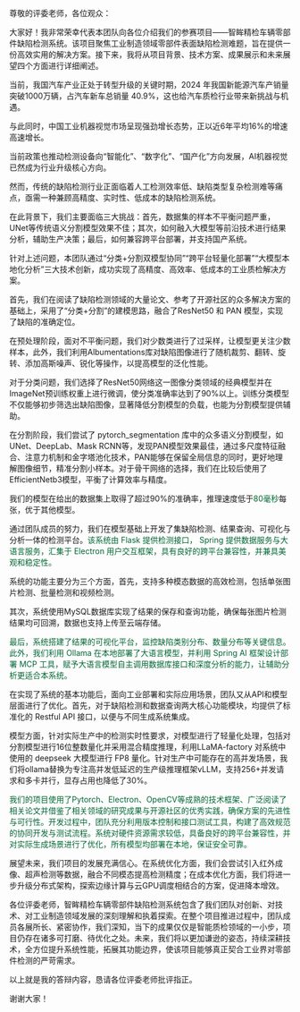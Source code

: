 尊敬的评委老师，各位观众：

大家好！我非常荣幸代表本团队向各位介绍我们的参赛项目——智眸精检车辆零部件缺陷检测系统。该项目聚焦工业制造领域零部件表面缺陷检测难题，旨在提供一份高效实用的解决方案。接下来，我将从项目背景、技术方案、成果展示和未来展望四个方面进行详细阐述。

当前，我国汽车产业正处于转型升级的关键时期，2024 年我国新能源汽车产销量突破1000万辆，占汽车新车总销量 40.9%，这也给汽车质检行业带来新挑战与机遇。

与此同时，中国工业机器视觉市场呈现强劲增长态势，正以近6年平均16%的增速高速增长。

当前政策也推动检测设备向“智能化”、“数字化”、“国产化”方向发展，AI机器视觉已然成为行业升级核心方向。

然而，传统的缺陷检测行业正面临着人工检测效率低、缺陷类型复杂检测难等痛点，亟需一种兼顾高精度、实时性、低成本的缺陷检测系统。

在此背景下，我们主要面临三大挑战：首先，数据集的样本不平衡问题严重，UNet等传统语义分割模型效果不佳；其次，如何融入大模型等前沿技术进行结果分析，辅助生产决策；最后，如何兼容跨平台部署，并支持国产系统。

针对上述问题，本团队通过“分类+分割双模型协同”“跨平台轻量化部署”“大模型本地化分析”三大技术创新，成功实现了高精度、高效率、低成本的工业质检解决方案。

首先，我们在阅读了缺陷检测领域的大量论文、参考了开源社区的众多解决方案的基础上，采用了“分类+分割”的建模思路，融合了ResNet50 和 PAN 模型，实现了缺陷的准确定位。

在预处理阶段，面对不平衡问题，我们对少数类进行了过采样，让模型更关注少数样本，此外，我们利用Albumentations库对缺陷图像进行了随机裁剪、翻转、旋转、添加高斯噪声、锐化等操作，以提高模型的泛化性能。

对于分类问题，我们选择了ResNet50网络这一图像分类领域的经典模型并在ImageNet预训练权重上进行微调，使分类准确率达到了90%以上。训练分类模型不仅能够初步筛选出缺陷图像，显著降低分割模型的负载，也能为分割模型提供辅助。

在分割阶段，我们尝试了 pytorch_segmentation 库中的众多语义分割模型，如UNet、DeepLab、Mask RCNN等，发现PAN模型效果最佳，通过多尺度特征融合、注意力机制和金字塔池化技术，PAN能够在保留全局信息的同时，更好地理解图像细节，精准分割小样本。对于骨干网络的选择，我们在比较后使用了EfficientNetb3模型，平衡了计算效率与精度。

我们的模型在给出的数据集上取得了超过90%的准确率，推理速度低于<span style="color:#006633">80毫秒</span>每张，优于其他模型。

通过团队成员的努力，我们在模型基础上开发了集缺陷检测、结果查询、可视化与分析一体的检测平台。<span style="color:#006633">该系统由 Flask 提供检测接口， Spring 提供数据服务与大语言服务，汇集于 Electron 用户交互框架，具有良好的跨平台兼容性，并兼具美观和稳定性。</span>

系统的功能主要分为三个方面，首先，支持多种模态数据的高效检测，包括单张图片检测、批量检测和视频检测。

其次，系统使用MySQL数据库实现了结果的保存和查询功能，确保每张图片检测结果均可回溯，数据也支持上传至云端存储。

<span style="color:#006633">最后，系统搭建了结果的可视化平台，监控缺陷类别分布、数量分布等关键信息。此外，我们利用 Ollama 在本地部署了大语言模型，并利用 Spring AI 框架设计部署 MCP 工具，赋予大语言模型自主调用数据库接口和深度分析的能力，让辅助分析更适合本系统。</span>

在实现了系统的基本功能后，面向工业部署和实际应用场景，团队又从API和模型层面进行了优化。首先，对于缺陷检测和数据查询两大核心功能模块，均提供了标准化的 Restful API 接口，以便与不同生成系统集成。	

模型方面，针对实际生产中的检测实时性要求，对模型进行了轻量化处理，包括对分割模型进行16位整数量化并采用混合精度推理，利用LLaMA-factory 对系统中使用的 deepseek 大模型进行 FP8 量化。针对生产中可能存在的高并发场景，我们将ollama替换为专注高并发低延迟的生产级推理框架vLLM，支持256+并发请求和多卡并行，显存占用也降低了30%。

<span style="color:#006633">我们的项目使用了Pytorch、Electron、OpenCV等成熟的技术框架、广泛阅读了相关论文并借鉴了相关领域的研究成果与开源社区的优秀实践，确保方案的先进性与可行性。开发过程中，团队充分利用版本控制和接口测试工具，构建了高效规范的协同开发与测试流程。系统对硬件资源需求较低，具备良好的跨平台兼容性，并对实际生成场景进行了优化，所有模型均部署在本地，保证安全可靠。</span>

展望未来，我们项目的发展充满信心。在系统优化方面，我们会尝试引入红外成像、超声检测等数据，融合不同模态提高检测精度；在成本优化方面，我们将进一步升级分布式架构，探索边缘计算与云GPU调度相结合的方案，促进降本增效。

各位评委老师，智眸精检车辆零部件缺陷检测系统包含了我们团队对创新、对技术、对工业制造领域发展的深刻理解和执着探索。在整个项目推进过程中，团队成员各展所长、紧密协作，我们深知，当下的成果仅仅是智能质检领域的一小步，项目仍存在诸多可打磨、待优化之处。未来，我们将以更加谦逊的姿态，持续深耕技术，全方位提升系统性能，拓展其功能边界，使该项目能够真正契合工业界对零部件检测的严苛需求。

以上就是我的答辩内容，恳请各位评委老师批评指正。

谢谢大家！

